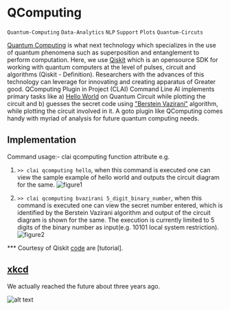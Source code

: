 
# QComputing

`Quantum-Computing` `Data-Analytics` `NLP` `Support` `Plots` `Quantum-Circuts`

[Quantum Computing](https://en.wikipedia.org/wiki/Quantum_computing) is what next technology which specializes in the use of quantum phenomena such as superposition and entanglement to perform computation. Here, we use [Qiskit](https://qiskit.org/) which is an opensource SDK for working with quantum computers at the level of pulses, circuit and algorithms (Qiskit - Definition). Researchers with the advances of this technology can leverage for innovating and creating apparatus of Greater good. QComputing Plugin in Project (CLAI) Command Line AI implements primary tasks like a) [Hello World](https://qiskit.org/documentation/getting_started.html) on Quantum Circuit while plotting the circuit and b) guesses the secret code using ["Berstein Vazirani"](https://www.youtube.com/watch?v=sqJIpHYl7oo&list=PLOFEBzvs-Vvp2xg9-POLJhQwtVktlYGbY&index=6) algorithm, while plotting the circuit involved in it. A goto plugin like QComputing comes handy with myriad of analysis for future quantum computing needs.

## Implementation

Command usage:- clai qcomputing function attribute
e.g. 
1) `>> clai qcomputing hello`, when this command is executed one can view the sample example of hello world and outputs the circuit diagram for the same.
![figure1](https://github.com/madhavanpallan/clai_dataexplore/blob/master/dataxplore-v0/Figures/dx_summarize_plot_test.png) 

2) `>> clai qcomputing bvazirani 5_digit_binary_number`, when this command is executed one can view the secret number entered, which is identified by the Berstein Vazirani algorithm and output of the circuit diagram is shown for the same. The execution is currently limited to 5 digits of the binary number as input(e.g. 10101 local system restriction).
![figure2](https://github.com/madhavanpallan/clai_dataexplore/blob/master/dataxplore-v0/Figures/dx_summarize_plot_airQuality.png)


*** Courtesy of Qiskit [code](https://qiskit.org) are [tutorial].

## [xkcd](https://uni.xkcd.com/)

We actually reached the future about three years ago.

![alt text](https://imgs.xkcd.com/comics/startling.png "We actually reached the future about three years ago.")
